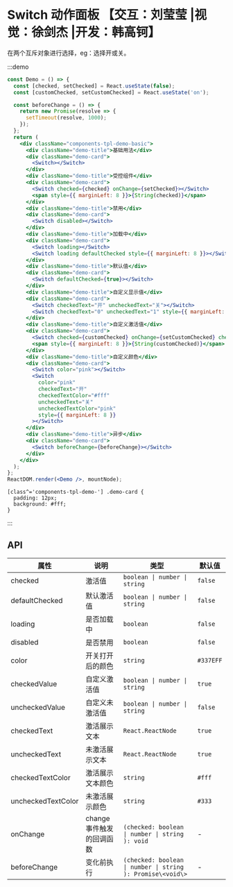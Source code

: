 # Switch 动作面板 【交互：刘莹莹 |视觉：徐剑杰 |开发：韩高钶】

在两个互斥对象进行选择，eg：选择开或关。

:::demo

```jsx
const Demo = () => {
  const [checked, setChecked] = React.useState(false);
  const [customChecked, setCustomChecked] = React.useState('on');

  const beforeChange = () => {
    return new Promise(resolve => {
      setTimeout(resolve, 1000);
    });
  };
  return (
    <div className="components-tpl-demo-basic">
      <div className="demo-title">基础用法</div>
      <div className="demo-card">
        <Switch></Switch>
      </div>
      <div className="demo-title">受控组件</div>
      <div className="demo-card">
        <Switch checked={checked} onChange={setChecked}></Switch>
        <span style={{ marginLeft: 8 }}>{String(checked)}</span>
      </div>
      <div className="demo-title">禁用</div>
      <div className="demo-card">
        <Switch disabled></Switch>
      </div>
      <div className="demo-title">加载中</div>
      <div className="demo-card">
        <Switch loading></Switch>
        <Switch loading defaultChecked style={{ marginLeft: 8 }}></Switch>
      </div>
      <div className="demo-title">默认值</div>
      <div className="demo-card">
        <Switch defaultChecked={true}></Switch>
      </div>
      <div className="demo-title">自定义显示值</div>
      <div className="demo-card">
        <Switch checkedText="开" uncheckedText="关"></Switch>
        <Switch checkedText="0" uncheckedText="1" style={{ marginLeft: 8 }}></Switch>
      </div>
      <div className="demo-title">自定义激活值</div>
      <div className="demo-card">
        <Switch checked={customChecked} onChange={setCustomChecked} checkedValue="on" uncheckedValue="off"></Switch>
        <span style={{ marginLeft: 8 }}>{String(customChecked)}</span>
      </div>
      <div className="demo-title">自定义颜色</div>
      <div className="demo-card">
        <Switch color="pink"></Switch>
        <Switch
          color="pink"
          checkedText="开"
          checkedTextColor="#fff"
          uncheckedText="关"
          uncheckedTextColor="pink"
          style={{ marginLeft: 8 }}
        ></Switch>
      </div>
      <div className="demo-title">异步</div>
      <div className="demo-card">
        <Switch beforeChange={beforeChange}></Switch>
      </div>
    </div>
  );
};
ReactDOM.render(<Demo />, mountNode);
```

```less
[class^='components-tpl-demo-'] .demo-card {
  padding: 12px;
  background: #fff;
}
```

:::

## API

| 属性               | 说明                      | 类型                                                       | 默认值    |
| ------------------ | ------------------------- | ---------------------------------------------------------- | --------- |
| checked            | 激活值                    | `boolean \| number \| string`                              | `false`   |
| defaultChecked     | 默认激活值                | `boolean \| number \| string`                              | `false`   |
| loading            | 是否加载中                | `boolean`                                                  | `false`   |
| disabled           | 是否禁用                  | `boolean`                                                  | `false`   |
| color              | 开关打开后的颜色          | `string`                                                   | `#337EFF` |
| checkedValue       | 自定义激活值              | `boolean \| number \| string`                              | `true`    |
| uncheckedValue     | 自定义未激活值            | `boolean \| number \| string`                              | `false`   |
| checkedText        | 激活展示文本              | `React.ReactNode`                                          | `true`    |
| uncheckedText      | 未激活展示文本            | `React.ReactNode`                                          | `true`    |
| checkedTextColor   | 激活展示文本颜色          | `string`                                                   | `#fff`    |
| uncheckedTextColor | 未激活展示颜色            | `string`                                                   | `#333`    |
| onChange           | change 事件触发的回调函数 | `(checked: boolean \| number \| string ): void`            | -         |
| beforeChange       | 变化前执行                | `(checked: boolean \| number \| string ): Promise\<void\>` | -         |

